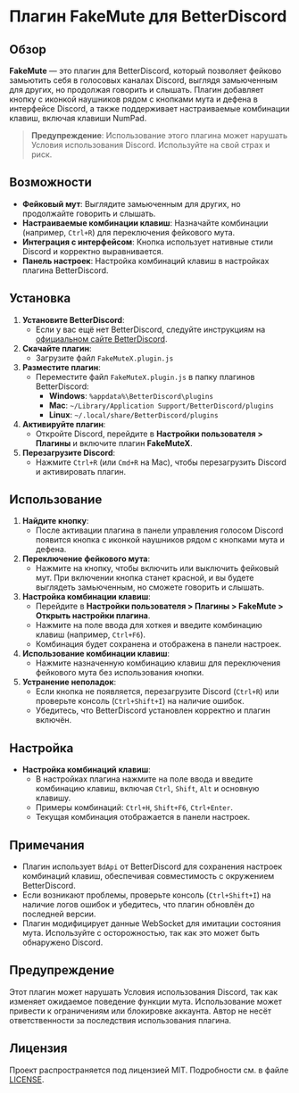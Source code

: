 # Плагин FakeMute для BetterDiscord

## Обзор

**FakeMute** — это плагин для BetterDiscord, который позволяет фейково замьютить себя в голосовых каналах Discord, выглядя замьюченным для других, но продолжая говорить и слышать. Плагин добавляет кнопку с иконкой наушников рядом с кнопками мута и дефена в интерфейсе Discord, а также поддерживает настраиваемые комбинации клавиш, включая клавиши NumPad.

> **Предупреждение**: Использование этого плагина может нарушать Условия использования Discord. Используйте на свой страх и риск.

## Возможности

- **Фейковый мут**: Выглядите замьюченным для других, но продолжайте говорить и слышать.
- **Настраиваемые комбинации клавиш**: Назначайте комбинации (например, `Ctrl+R`) для переключения фейкового мута.
- **Интеграция с интерфейсом**: Кнопка использует нативные стили Discord и корректно выравнивается.
- **Панель настроек**: Настройка комбинаций клавиш в настройках плагина BetterDiscord.

## Установка

1. **Установите BetterDiscord**:
   - Если у вас ещё нет BetterDiscord, следуйте инструкциям на [официальном сайте BetterDiscord](https://betterdiscord.app/).
2. **Скачайте плагин**:
   - Загрузите файл `FakeMuteX.plugin.js`
3. **Разместите плагин**:
   - Переместите файл `FakeMuteX.plugin.js` в папку плагинов BetterDiscord:
     - **Windows**: `%appdata%\BetterDiscord\plugins`
     - **Mac**: `~/Library/Application Support/BetterDiscord/plugins`
     - **Linux**: `~/.local/share/BetterDiscord/plugins`
4. **Активируйте плагин**:
   - Откройте Discord, перейдите в **Настройки пользователя > Плагины** и включите плагин **FakeMuteX**.
5. **Перезагрузите Discord**:
   - Нажмите `Ctrl+R` (или `Cmd+R` на Mac), чтобы перезагрузить Discord и активировать плагин.

## Использование

1. **Найдите кнопку**:
   - После активации плагина в панели управления голосом Discord появится кнопка с иконкой наушников рядом с кнопками мута и дефена.
2. **Переключение фейкового мута**:
   - Нажмите на кнопку, чтобы включить или выключить фейковый мут. При включении кнопка станет красной, и вы будете выглядеть замьюченным, но сможете говорить и слышать.
3. **Настройка комбинации клавиш**:
   - Перейдите в **Настройки пользователя > Плагины > FakeMute > Открыть настройки плагина**.
   - Нажмите на поле ввода для хоткея и введите комбинацию клавиш (например, `Ctrl+F6`).
   - Комбинация будет сохранена и отображена в панели настроек.
4. **Использование комбинации клавиш**:
   - Нажмите назначенную комбинацию клавиш для переключения фейкового мута без использования кнопки.
5. **Устранение неполадок**:
   - Если кнопка не появляется, перезагрузите Discord (`Ctrl+R`) или проверьте консоль (`Ctrl+Shift+I`) на наличие ошибок.
   - Убедитесь, что BetterDiscord установлен корректно и плагин включён.

## Настройка

- **Настройка комбинаций клавиш**:
  - В настройках плагина нажмите на поле ввода и введите комбинацию клавиш, включая `Ctrl`, `Shift`, `Alt` и основную клавишу.
  - Примеры комбинаций: `Ctrl+H`, `Shift+F6`, `Ctrl+Enter`.
  - Текущая комбинация отображается в панели настроек.

## Примечания

- Плагин использует `BdApi` от BetterDiscord для сохранения настроек комбинаций клавиш, обеспечивая совместимость с окружением BetterDiscord.
- Если возникают проблемы, проверьте консоль (`Ctrl+Shift+I`) на наличие логов ошибок и убедитесь, что плагин обновлён до последней версии.
- Плагин модифицирует данные WebSocket для имитации состояния мута. Используйте с осторожностью, так как это может быть обнаружено Discord.

## Предупреждение

Этот плагин может нарушать Условия использования Discord, так как изменяет ожидаемое поведение функции мута. Использование может привести к ограничениям или блокировке аккаунта. Автор не несёт ответственности за последствия использования плагина.

## Лицензия

Проект распространяется под лицензией MIT. Подробности см. в файле [LICENSE](LICENSE).
